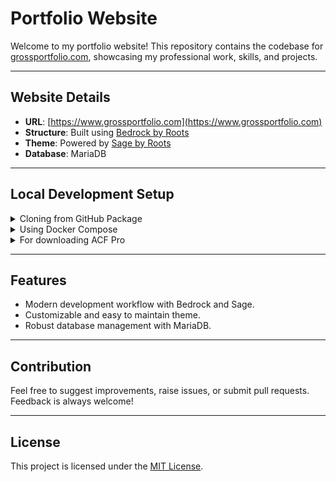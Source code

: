 # Portfolio Website

Welcome to my portfolio website! This repository contains the codebase for [grossportfolio.com](https://www.grossportfolio.com), showcasing my professional work, skills, and projects.

---

## Website Details

- **URL**: [https://www.grossportfolio.com](https://www.grossportfolio.com)
- **Structure**: Built using [Bedrock by Roots](https://roots.io/bedrock/)
- **Theme**: Powered by [Sage by Roots](https://roots.io/sage/)
- **Database**: MariaDB

---

## Local Development Setup

<details>
<summary>Cloning from GitHub Package</summary>

### Steps

1. Clone the repository:

   ```bash
   git clone https://github.com/admiralyeoj/portfolio-website.git
   ```

2. Navigate to the directory:

   ```bash
   cd portfolio-website
   ```

3. Install dependencies using Composer:

   ```bash
   composer install
   ```

4. Set up the `.env` file as shown above.

5. Start the local server:
   ```bash
   docker-compose up
   ```

</details>

<details>
<summary>Using Docker Compose</summary>

### Example `docker-compose.yml`

```yaml
services:
  mariadb:
    image: mariadb:latest
    container_name: mariadb
    restart: always
    environment:
      MYSQL_DATABASE: "${DB_NAME}"
      MYSQL_ROOT_PASSWORD: "${DB_ROOT_PASSWORD}"
      MYSQL_USER: "${DB_USER}"
      MYSQL_PASSWORD: "${DB_PASSWORD}"
    ports:
      - 3030:3306
    volumes:
      - data:/var/lib/mysql
  wp:
    build:
      context: .
      dockerfile: ./build/wp.dockerfile
    container_name: wp
    restart: always
    links:
      - mariadb
    depends_on:
      - mariadb
    ports:
      - 8080:8080
      - 9001:9000
    env_file: .env
    volumes:
      - ./wordpress:/var/www/html/wordpress
  phpmyadmin:
    image: lscr.io/linuxserver/phpmyadmin:latest
    container_name: phpmyadmin
    environment:
      - PUID=1000
      - PGID=1000
      - TZ=America/New_York
      - PMA_HOST=mariadb
    volumes:
      - ./phpmyadmin:/config
    ports:
      - 8181:79
    restart: unless-stopped
    links:
      - mariadb
    depends_on:
      - mariadb

volumes:
  data:
```

### Example `.env` File

Create a `.env` file in the root directory with the following configuration:

```env
APP_NAME=gross-portfolio

DB_NAME=wordpress
DB_USER=admin
DB_PASSWORD=admin
DB_ROOT_PASSWORD=root

# Optionally, you can use a data source name (DSN)
# When using a DSN, you can remove the DB_NAME, DB_USER, DB_PASSWORD, and DB_HOST variables
# DATABASE_URL='mysql://database_user:database_password@database_host:database_port/database_name'

# Optional variables
DB_HOST='mariadb:3306'
DB_PREFIX='wp_'

WP_ENV='development'
WP_HOME='http://localhost:8080'
WP_SITEURL="${WP_HOME}/wp"

WP_USER=dev
WP_USER_EMAIL=admin@example.com
WP_PASSWORD=admin

#S3 Bucket URL Example: AWS_S3_URL=s3://ACCESS_ID:ACCESS_SECRET@s3-REGION.amazonaws.com/bucketName

AWS_S3_UPLOADS_BUCKET_URL=https://cdn.example.com
AWS_S3_URL=s3://ACCESS_ID:ACCESS_SECRET@s3-REGION.amazonaws.com/bucketName

ACF_PRO_KEY=XXXXXXXXXXXXXXXXXXXXXX

#Mail Infos3://ACCESS_ID:ACCESS_SECRET@s3-REGION.amazonaws.com/bucketName
MAIL_FROM_NAME='Gross Portfolio'

NPM_CONFIG_PRODUCTION=false

# Generate your keys here: https://roots.io/salts.html
AUTH_KEY='XXXXXXXXXXXXXXXXXXXXXX'
SECURE_AUTH_KEY='XXXXXXXXXXXXXXXXXXXXXX'
LOGGED_IN_KEY='XXXXXXXXXXXXXXXXXXXXXX'
NONCE_KEY='XXXXXXXXXXXXXXXXXXXXXX'
AUTH_SALT='XXXXXXXXXXXXXXXXXXXXXX'
SECURE_AUTH_SALT='XXXXXXXXXXXXXXXXXXXXXX'
LOGGED_IN_SALT='XXXXXXXXXXXXXXXXXXXXXX'
NONCE_SALT='XXXXXXXXXXXXXXXXXXXXXX'
```

</details>
<details>
<summary>For downloading ACF Pro</summary>

### Example `auth.json`

```json
{
  "http-basic": {
    "connect.advancedcustomfields.com": {
      "username": "XXXXXXXXXXXXXXXXXXXXXXXXXXXXXXXXXXXXXXXXXXX",
      "password": "http://www.example.com"
    }
  }
}
```

</details>

---

## Features

- Modern development workflow with Bedrock and Sage.
- Customizable and easy to maintain theme.
- Robust database management with MariaDB.

---

## Contribution

Feel free to suggest improvements, raise issues, or submit pull requests. Feedback is always welcome!

---

## License

This project is licensed under the [MIT License](LICENSE).
